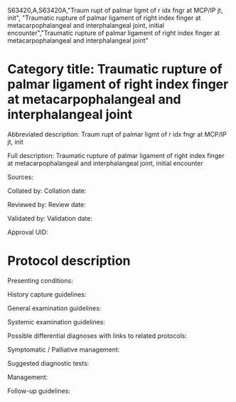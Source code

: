 S63420,A,S63420A,"Traum rupt of palmar ligmt of r idx fngr at MCP/IP jt, init", "Traumatic rupture of palmar ligament of right index finger at metacarpophalangeal and interphalangeal joint, initial encounter","Traumatic rupture of palmar ligament of right index finger at metacarpophalangeal and interphalangeal joint"
# Category title: Traumatic rupture of palmar ligament of right index finger at metacarpophalangeal and interphalangeal joint

Abbreviated description: Traum rupt of palmar ligmt of r idx fngr at MCP/IP jt, init

Full description: Traumatic rupture of palmar ligament of right index finger at metacarpophalangeal and interphalangeal joint, initial encounter

Sources:

Collated by:
Collation date:

Reviewed by:
Review date:

Validated by:
Validation date:

Approval UID:

# Protocol description

Presenting conditions:

History capture guidelines:

General examination guidelines:

Systemic examination guidelines:

Possible differential diagnoses with links to related protocols:

Symptomatic / Palliative management:

Suggested diagnostic tests:

Management:

Follow-up guidelines:
